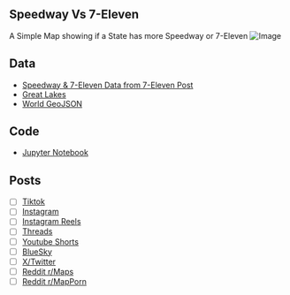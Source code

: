 ## Speedway Vs 7-Eleven
A Simple Map showing if a State has more Speedway or 7-Eleven
![Image](https://drive.google.com/uc?export=view&id=)

## Data
* [Speedway & 7-Eleven Data from 7-Eleven Post](../../stores/7_11_Per_Capita/)
* [Great Lakes](https://usicecenter.gov/Products/GreatLakesData)
* [World GeoJSON](https://public.opendatasoft.com/explore/dataset/world-administrative-boundaries/export/?flg=en-us)

## Code
* [Jupyter Notebook](FormatData.ipynb)

## Posts
- [ ] [Tiktok]()
- [ ] [Instagram]()
- [ ] [Instagram Reels]()
- [ ] [Threads]()
- [ ] [Youtube Shorts]()
- [ ] [BlueSky]()
- [ ] [X/Twitter]()
- [ ] [Reddit r/Maps]()
- [ ] [Reddit r/MapPorn]()

